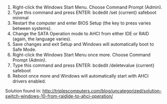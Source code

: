 1. Right-click the Windows Start Menu. Choose Command Prompt (Admin).
2. Type this command and press ENTER: bcdedit /set {current} safeboot minimal
3. Restart the computer and enter BIOS Setup (the key to press varies between systems).
4. Change the SATA Operation mode to AHCI from either IDE or RAID (again, the language varies).
5. Save changes and exit Setup and Windows will automatically boot to Safe Mode.
6. Right-click the Windows Start Menu once more. Choose Command Prompt (Admin).
7. Type this command and press ENTER: bcdedit /deletevalue {current} safeboot
8. Reboot once more and Windows will automatically start with AHCI drivers enabled.

Solution found in: http://triplescomputers.com/blog/uncategorized/solution-switch-windows-10-from-raidide-to-ahci-operation/
